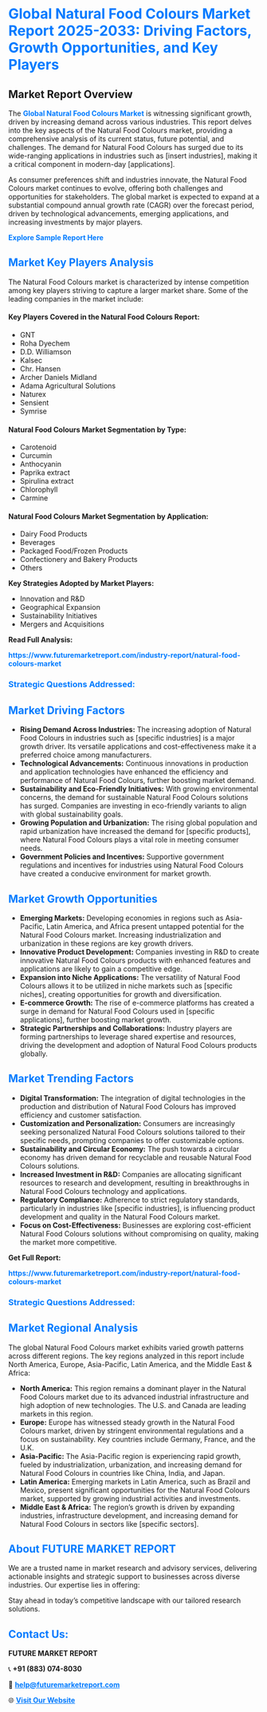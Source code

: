 <h1 style="color: #007BFF;">Global Natural Food Colours Market Report 2025-2033: Driving Factors, Growth Opportunities, and Key Players</h1>

<section id="overview">
<h2>Market Report Overview</h2>
<p>The <a href="https://www.futuremarketreport.com/industry-report/natural-food-colours-market" style="color: #007BFF; text-decoration: none;"><strong>Global Natural Food Colours Market</strong></a> is witnessing significant growth, driven by increasing demand across various industries. This report delves into the key aspects of the Natural Food Colours market, providing a comprehensive analysis of its current status, future potential, and challenges. The demand for Natural Food Colours has surged due to its wide-ranging applications in industries such as [insert industries], making it a critical component in modern-day [applications].</p>
<p>As consumer preferences shift and industries innovate, the Natural Food Colours market continues to evolve, offering both challenges and opportunities for stakeholders. The global market is expected to expand at a substantial compound annual growth rate (CAGR) over the forecast period, driven by technological advancements, emerging applications, and increasing investments by major players.</p>
</section>

<section id="overview">
<p><a href="https://www.futuremarketreport.com/request-sample/reportId=52510" style="color: #007BFF; text-decoration: none;"><strong>Explore Sample Report Here</strong></a></p>
</section>

<section id="key-players">
<h2 style="color: #007BFF;">Market Key Players Analysis</h2>
<p>The Natural Food Colours market is characterized by intense competition among key players striving to capture a larger market share. Some of the leading companies in the market include:</p>
<h4>Key Players Covered in the Natural Food Colours Report:</h4>
<ul><li>GNT</li><li>Roha Dyechem</li><li>D.D. Williamson</li><li>Kalsec</li><li>Chr. Hansen</li><li>Archer Daniels Midland</li><li>Adama Agricultural Solutions</li><li>Naturex</li><li>Sensient</li><li>Symrise</li></ul>
<h4>Natural Food Colours Market Segmentation by Type:</h4>
<ul><li>Carotenoid</li><li>Curcumin</li><li>Anthocyanin</li><li>Paprika extract</li><li>Spirulina extract</li><li>Chlorophyll</li><li>Carmine</li></ul>

<h4>Natural Food Colours Market Segmentation by Application:</h4>
<ul><li>Dairy Food Products</li><li>Beverages</li><li>Packaged Food/Frozen Products</li><li>Confectionery and Bakery Products</li><li>Others</li></ul>
<p><strong>Key Strategies Adopted by Market Players:</strong></p>
<ul>
<li>Innovation and R&D</li>
<li>Geographical Expansion</li>
<li>Sustainability Initiatives</li>
<li>Mergers and Acquisitions</li>
</ul>
</section>

<section>
<p><strong>Read Full Analysis: </strong></p><a href="https://www.futuremarketreport.com/industry-report/natural-food-colours-market" style="color: #007BFF; text-decoration: none;"><strong>https://www.futuremarketreport.com/industry-report/natural-food-colours-market</strong></a>
<h3 style="color: #007BFF;">Strategic Questions Addressed:</h3>
</section>

<section id="driving-factors">
<h2 style="color: #007BFF;">Market Driving Factors</h2>
<ul>
<li><strong>Rising Demand Across Industries:</strong> The increasing adoption of Natural Food Colours in industries such as [specific industries] is a major growth driver. Its versatile applications and cost-effectiveness make it a preferred choice among manufacturers.</li>
<li><strong>Technological Advancements:</strong> Continuous innovations in production and application technologies have enhanced the efficiency and performance of Natural Food Colours, further boosting market demand.</li>
<li><strong>Sustainability and Eco-Friendly Initiatives:</strong> With growing environmental concerns, the demand for sustainable Natural Food Colours solutions has surged. Companies are investing in eco-friendly variants to align with global sustainability goals.</li>
<li><strong>Growing Population and Urbanization:</strong> The rising global population and rapid urbanization have increased the demand for [specific products], where Natural Food Colours plays a vital role in meeting consumer needs.</li>
<li><strong>Government Policies and Incentives:</strong> Supportive government regulations and incentives for industries using Natural Food Colours have created a conducive environment for market growth.</li>
</ul>
</section>

<section id="growth-opportunities">
<h2 style="color: #007BFF;">Market Growth Opportunities</h2>
<ul>
<li><strong>Emerging Markets:</strong> Developing economies in regions such as Asia-Pacific, Latin America, and Africa present untapped potential for the Natural Food Colours market. Increasing industrialization and urbanization in these regions are key growth drivers.</li>
<li><strong>Innovative Product Development:</strong> Companies investing in R&D to create innovative Natural Food Colours products with enhanced features and applications are likely to gain a competitive edge.</li>
<li><strong>Expansion into Niche Applications:</strong> The versatility of Natural Food Colours allows it to be utilized in niche markets such as [specific niches], creating opportunities for growth and diversification.</li>
<li><strong>E-commerce Growth:</strong> The rise of e-commerce platforms has created a surge in demand for Natural Food Colours used in [specific applications], further boosting market growth.</li>
<li><strong>Strategic Partnerships and Collaborations:</strong> Industry players are forming partnerships to leverage shared expertise and resources, driving the development and adoption of Natural Food Colours products globally.</li>
</ul>
</section>

<section id="trending-factors">
<h2 style="color: #007BFF;">Market Trending Factors</h2>
<ul>
<li><strong>Digital Transformation:</strong> The integration of digital technologies in the production and distribution of Natural Food Colours has improved efficiency and customer satisfaction.</li>
<li><strong>Customization and Personalization:</strong> Consumers are increasingly seeking personalized Natural Food Colours solutions tailored to their specific needs, prompting companies to offer customizable options.</li>
<li><strong>Sustainability and Circular Economy:</strong> The push towards a circular economy has driven demand for recyclable and reusable Natural Food Colours solutions.</li>
<li><strong>Increased Investment in R&D:</strong> Companies are allocating significant resources to research and development, resulting in breakthroughs in Natural Food Colours technology and applications.</li>
<li><strong>Regulatory Compliance:</strong> Adherence to strict regulatory standards, particularly in industries like [specific industries], is influencing product development and quality in the Natural Food Colours market.</li>
<li><strong>Focus on Cost-Effectiveness:</strong> Businesses are exploring cost-efficient Natural Food Colours solutions without compromising on quality, making the market more competitive.</li>
</ul>
</section>

<section>
<p><strong>Get Full Report: </strong></p><a href="https://www.futuremarketreport.com/industry-report/natural-food-colours-market" style="color: #007BFF; text-decoration: none;"><strong>https://www.futuremarketreport.com/industry-report/natural-food-colours-market</strong></a>
<h3 style="color: #007BFF;">Strategic Questions Addressed:</h3>
</section>


<section id="regional-analysis">
<h2 style="color: #007BFF;">Market Regional Analysis</h2>
<p>The global Natural Food Colours market exhibits varied growth patterns across different regions. The key regions analyzed in this report include North America, Europe, Asia-Pacific, Latin America, and the Middle East & Africa:</p>
<ul>
<li><strong>North America:</strong> This region remains a dominant player in the Natural Food Colours market due to its advanced industrial infrastructure and high adoption of new technologies. The U.S. and Canada are leading markets in this region.</li>
<li><strong>Europe:</strong> Europe has witnessed steady growth in the Natural Food Colours market, driven by stringent environmental regulations and a focus on sustainability. Key countries include Germany, France, and the U.K.</li>
<li><strong>Asia-Pacific:</strong> The Asia-Pacific region is experiencing rapid growth, fueled by industrialization, urbanization, and increasing demand for Natural Food Colours in countries like China, India, and Japan.</li>
<li><strong>Latin America:</strong> Emerging markets in Latin America, such as Brazil and Mexico, present significant opportunities for the Natural Food Colours market, supported by growing industrial activities and investments.</li>
<li><strong>Middle East & Africa:</strong> The region’s growth is driven by expanding industries, infrastructure development, and increasing demand for Natural Food Colours in sectors like [specific sectors].</li>
</ul>
</section>

<footer>
<h2 style="color: #007BFF;">About FUTURE MARKET REPORT</h2>
<p>We are a trusted name in market research and advisory services, delivering actionable insights and strategic support to businesses across diverse industries. Our expertise lies in offering:</p>

<p>Stay ahead in today’s competitive landscape with our tailored research solutions.</p>

<h2 style="color: #007BFF;">Contact Us:</h2>
<p><strong>FUTURE MARKET REPORT</strong></p>
<p>📞 <strong>+91 (883) 074-8030</strong></p>
<p>📧 <strong><a href="mailto:help@futuremarketreport.com" style="color: #007BFF;">help@futuremarketreport.com</a></strong></p>
<p>🌐 <strong><a href="https://www.futuremarketreport.com/" style="color: #007BFF;">Visit Our Website</a></strong></p>
</footer>